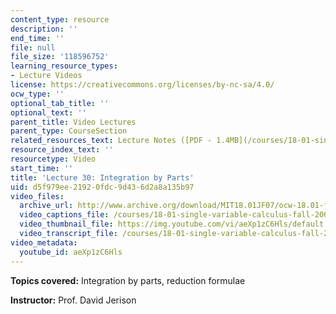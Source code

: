 ```yaml
---
content_type: resource
description: ''
end_time: ''
file: null
file_size: '118596752'
learning_resource_types:
- Lecture Videos
license: https://creativecommons.org/licenses/by-nc-sa/4.0/
ocw_type: ''
optional_tab_title: ''
optional_text: ''
parent_title: Video Lectures
parent_type: CourseSection
related_resources_text: Lecture Notes ([PDF - 1.4MB](/courses/18-01-single-variable-calculus-fall-2006/resources/lec30))
resource_index_text: ''
resourcetype: Video
start_time: ''
title: 'Lecture 30: Integration by Parts'
uid: d5f979ee-2192-0fdc-9d43-6d2a8a135b97
video_files:
  archive_url: http://www.archive.org/download/MIT18.01JF07/ocw-18.01-f07-lec30_300k.mp4
  video_captions_file: /courses/18-01-single-variable-calculus-fall-2006/8bc772daae4d5c0ebf741a3fd7f32a06_aeXp1zC6Hls.vtt
  video_thumbnail_file: https://img.youtube.com/vi/aeXp1zC6Hls/default.jpg
  video_transcript_file: /courses/18-01-single-variable-calculus-fall-2006/7670e692e662cd8908778da9d241e209_aeXp1zC6Hls.pdf
video_metadata:
  youtube_id: aeXp1zC6Hls
---
```


**Topics covered:** Integration by parts, reduction formulae

**Instructor:** Prof. David Jerison

